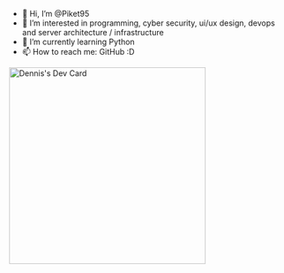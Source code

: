 - 👋 Hi, I’m @Piket95
- 👀 I’m interested in programming, cyber security, ui/ux design, devops and server architecture / infrastructure
- 🌱 I’m currently learning Python
- 📫 How to reach me: GitHub :D

<a href="https://app.daily.dev/dennis95"><img src="https://api.daily.dev/devcards/v2/td8poF11Wrl3sLGN4h0bE.png?type=default&r=4g6" width="356" alt="Dennis's Dev Card"/></a>

<!---
Piket95/Piket95 is a ✨ special ✨ repository because its `README.md` (this file) appears on your GitHub profile.
You can click the Preview link to take a look at your changes.
--->
